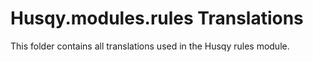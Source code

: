 # Husqy.modules.rules Translations

This folder contains all translations used in the Husqy rules module.

